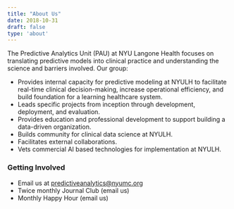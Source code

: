 ```yaml
---
title: "About Us"
date: 2018-10-31
draft: false
type: 'about'
---
```


The Predictive Analytics Unit (PAU) at NYU Langone Health focuses on translating predictive models into clinical practice and understanding the science and barriers involved. Our group:

* Provides internal capacity for predictive modeling at NYULH to facilitate real-time clinical decision-making, increase operational efficiency, and build foundation for a learning healthcare system. 
* Leads specific projects from inception through development, deployment, and evaluation. 
* Provides education and professional development to support building a data-driven organization. 
* Builds community for clinical data science at NYULH.
* Facilitates external collaborations.
* Vets commercial AI based technologies for implementation at NYULH.

### Getting Involved

* Email us at <a href="mailto:predictiveanalytics@nyumc.org" target="blank" >predictiveanalytics@nyumc.org</a>
* Twice monthly Journal Club (email us)
* Monthly Happy Hour (email us)

